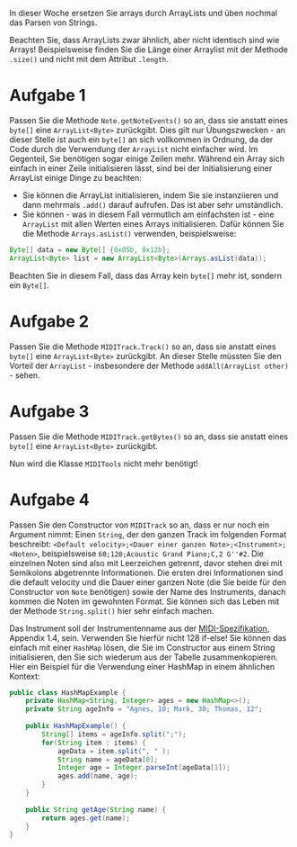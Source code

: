 In dieser Woche ersetzen Sie arrays durch ArrayLists und üben nochmal das Parsen von Strings.

Beachten Sie, dass ArrayLists zwar ähnlich, aber nicht identisch sind wie Arrays! Beispielsweise finden Sie die Länge einer Arraylist mit der Methode `.size()` und nicht mit dem Attribut `.length`.

# Aufgabe 1

Passen Sie die Methode `Note.getNoteEvents()` so an, dass sie anstatt eines `byte[]` eine `ArrayList<Byte>` zurückgibt. Dies gilt nur Übungszwecken - an dieser Stelle ist auch ein `byte[]` an sich vollkommen in Ordnung, da der Code durch die Verwendung der `ArrayList` nicht einfacher wird. Im Gegenteil, Sie benötigen sogar einige Zeilen mehr. Während ein Array sich einfach in einer Zeile initialisieren lässt, sind bei der Initialisierung einer ArrayList einige Dinge zu beachten:
* Sie können die ArrayList initialisieren, indem Sie sie instanziieren und dann mehrmals `.add()` darauf aufrufen. Das ist aber sehr umständlich.
* Sie können - was in diesem Fall vermutlich am einfachsten ist - eine `ArrayList` mit allen Werten eines Arrays initialisieren. Dafür können Sie die Methode `Arrays.asList()` verwenden, beispielsweise:

```java
Byte[] data = new Byte[] {0x05b, 0x12b};
ArrayList<Byte> list = new ArrayList<Byte>(Arrays.asList(data));
```

Beachten Sie in diesem Fall, dass das Array kein `byte[]` mehr ist, sondern ein `Byte[]`.

# Aufgabe 2

Passen Sie die Methode `MIDITrack.Track()` so an, dass sie anstatt eines `byte[]` eine `ArrayList<Byte>` zurückgibt. An dieser Stelle müssten Sie den Vorteil der `ArrayList` - insbesondere der Methode `addAll(ArrayList other)` - sehen.

# Aufgabe 3

Passen Sie die Methode `MIDITrack.getBytes()` so an, dass sie anstatt eines `byte[]` eine `ArrayList<Byte>` zurückgibt.

Nun wird die Klasse `MIDITools` nicht mehr benötigt!

# Aufgabe 4

Passen Sie den Constructor von `MIDITrack` so an, dass er nur noch ein Argument nimmt: Einen `String`, der den ganzen Track im folgenden Format beschreibt: `<Default velocity>;<Dauer einer ganzen Note>;<Instrument>;<Noten>`, beispielsweise `60;120;Acoustic Grand Piano;C,2 G''#2`. Die einzelnen Noten sind also mit Leerzeichen getrennt, davor stehen drei mit Semikolons abgetrennte Informationen. Die ersten drei Informationen sind die default velocity und die Dauer einer ganzen Note (die Sie beide für den Constructor von `Note` benötigen) sowie der Name des Instruments, danach kommen die Noten im gewohnten Format. Sie können sich das Leben mit der Methode `String.split()` hier sehr einfach machen.

Das Instrument soll der Instrumentenname aus der [MIDI-Spezifikation](http://www.music.mcgill.ca/~ich/classes/mumt306/StandardMIDIfileformat.html#BMA1_), Appendix 1.4, sein. Verwenden Sie hierfür nicht 128 if-else! Sie können das einfach mit einer `HashMap` lösen, die Sie im Constructor aus einem String initialisieren, den Sie sich wiederum aus der Tabelle zusammenkopieren. Hier ein Beispiel für die Verwendung einer HashMap in einem ähnlichen Kontext:

```java
public class HashMapExample {
    private HashMap<String, Integer> ages = new HashMap<>();
    private String ageInfo = "Agnes, 10; Mark, 30; Thomas, 12";
    
    public HashMapExample() {
        String[] items = ageInfo.split(";");
        for(String item : items) {
            ageData = item.split(", " );
            String name = ageData[0];
            Integer age = Integer.parseInt(ageData[1]);
            ages.add(name, age);
        }
    }
        
    public String getAge(String name) {
        return ages.get(name);
    }
}
```